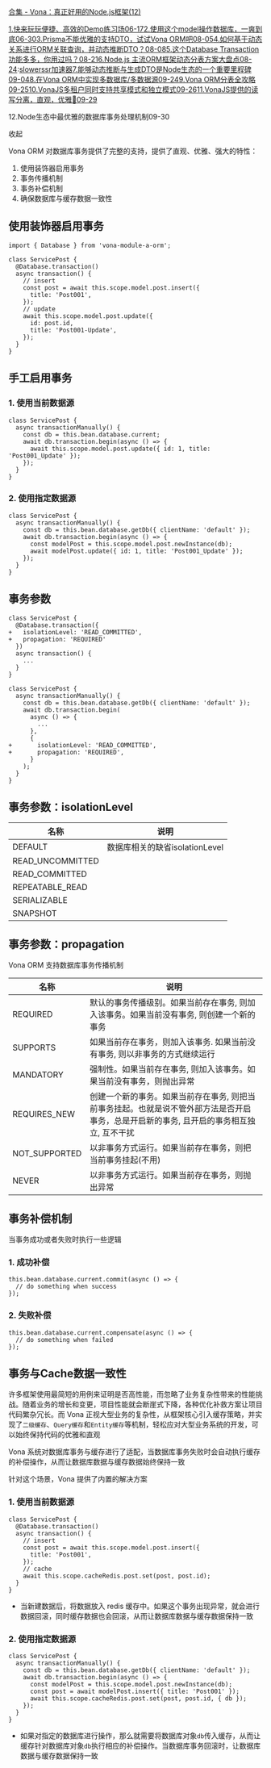 [合集 - Vona：真正好用的Node.js框架(12)](https://github.com)

[1.快来玩玩便捷、高效的Demo练习场06-17](https://github.com/zhennann/p/18932602)[2.使用这个model操作数据库，一爽到底06-30](https://github.com/zhennann/p/18958238)[3.Prisma不能优雅的支持DTO，试试Vona ORM吧08-05](https://github.com/zhennann/p/19023597)[4.如何基于动态关系进行ORM关联查询，并动态推断DTO？08-08](https://github.com/zhennann/p/19028145)[5.这个Database Transaction功能多多，你用过吗？08-21](https://github.com/zhennann/p/19050467)[6.Node.js 主流ORM框架动态分表方案大盘点08-24](https://github.com/zhennann/p/19055594):[slowerssr加速器](https://slowerss.com)[7.能够动态推断与生成DTO是Node生态的一个重要里程碑09-04](https://github.com/zhennann/p/19072969)[8.在Vona ORM中实现多数据库/多数据源09-24](https://github.com/zhennann/p/19108669)[9.Vona ORM分表全攻略09-25](https://github.com/zhennann/p/19111296)[10.VonaJS多租户同时支持共享模式和独立模式09-26](https://github.com/zhennann/p/19113145)[11.VonaJS提供的读写分离，直观，优雅🌼09-29](https://github.com/zhennann/p/19118176)

12.Node生态中最优雅的数据库事务处理机制09-30

收起

Vona ORM 对数据库事务提供了完整的支持，提供了直观、优雅、强大的特性：

1. 使用装饰器启用事务
2. 事务传播机制
3. 事务补偿机制
4. 确保数据库与缓存数据一致性

## 使用装饰器启用事务

```
import { Database } from 'vona-module-a-orm';

class ServicePost {
  @Database.transaction()
  async transaction() {
    // insert
    const post = await this.scope.model.post.insert({
      title: 'Post001',
    });
    // update
    await this.scope.model.post.update({
      id: post.id,
      title: 'Post001-Update',
    });
  }
}
```

## 手工启用事务

### 1. 使用当前数据源

```
class ServicePost {
  async transactionManually() {
    const db = this.bean.database.current;
    await db.transaction.begin(async () => {
      await this.scope.model.post.update({ id: 1, title: 'Post001_Update' });
    });
  }
}
```

### 2. 使用指定数据源

```
class ServicePost {
  async transactionManually() {
    const db = this.bean.database.getDb({ clientName: 'default' });
    await db.transaction.begin(async () => {
      const modelPost = this.scope.model.post.newInstance(db);
      await modelPost.update({ id: 1, title: 'Post001_Update' });
    });
  }
}
```

## 事务参数

```
class ServicePost {
  @Database.transaction({
+   isolationLevel: 'READ_COMMITTED',
+   propagation: 'REQUIRED'
  })
  async transaction() {
    ...
  }
}
```

```
class ServicePost {
  async transactionManually() {
    const db = this.bean.database.getDb({ clientName: 'default' });
    await db.transaction.begin(
      async () => {
        ...
      },
      {
+       isolationLevel: 'READ_COMMITTED',
+       propagation: 'REQUIRED',
      }
    );
  }
}
```

## 事务参数：isolationLevel

| 名称 | 说明 |
| --- | --- |
| DEFAULT | 数据库相关的缺省isolationLevel |
| READ\_UNCOMMITTED |  |
| READ\_COMMITTED |  |
| REPEATABLE\_READ |  |
| SERIALIZABLE |  |
| SNAPSHOT |  |

## 事务参数：propagation

Vona ORM 支持数据库事务传播机制

| 名称 | 说明 |
| --- | --- |
| REQUIRED | 默认的事务传播级别。如果当前存在事务, 则加入该事务。如果当前没有事务, 则创建一个新的事务 |
| SUPPORTS | 如果当前存在事务，则加入该事务. 如果当前没有事务, 则以非事务的方式继续运行 |
| MANDATORY | 强制性。如果当前存在事务, 则加入该事务。如果当前没有事务，则抛出异常 |
| REQUIRES\_NEW | 创建一个新的事务。如果当前存在事务, 则把当前事务挂起。也就是说不管外部方法是否开启事务，总是开启新的事务, 且开启的事务相互独立, 互不干扰 |
| NOT\_SUPPORTED | 以非事务方式运行。如果当前存在事务，则把当前事务挂起(不用) |
| NEVER | 以非事务方式运行。如果当前存在事务，则抛出异常 |

## 事务补偿机制

当事务成功或者失败时执行一些逻辑

### 1. 成功补偿

```
this.bean.database.current.commit(async () => {
  // do something when success
});
```

### 2. 失败补偿

```
this.bean.database.current.compensate(async () => {
  // do something when failed
});
```

## 事务与Cache数据一致性

许多框架使用最简短的用例来证明是否高性能，而忽略了业务复杂性带来的性能挑战。随着业务的增长和变更，项目性能就会断崖式下降，各种优化补救方案让项目代码繁杂冗长。而 Vona 正视大型业务的复杂性，从框架核心引入缓存策略，并实现了`二级缓存`、`Query缓存`和`Entity缓存`等机制，轻松应对大型业务系统的开发，可以始终保持代码的优雅和直观

Vona 系统对数据库事务与缓存进行了适配，当数据库事务失败时会自动执行缓存的补偿操作，从而让数据库数据与缓存数据始终保持一致

针对这个场景，Vona 提供了内置的解决方案

### 1. 使用当前数据源

```
class ServicePost {
  @Database.transaction()
  async transaction() {
    // insert
    const post = await this.scope.model.post.insert({
      title: 'Post001',
    });
    // cache
    await this.scope.cacheRedis.post.set(post, post.id);
  }
}
```

* 当新建数据后，将数据放入 redis 缓存中。如果这个事务出现异常，就会进行数据回滚，同时缓存数据也会回滚，从而让数据库数据与缓存数据保持一致

### 2. 使用指定数据源

```
class ServicePost {
  async transactionManually() {
    const db = this.bean.database.getDb({ clientName: 'default' });
    await db.transaction.begin(async () => {
      const modelPost = this.scope.model.post.newInstance(db);
      const post = await modelPost.insert({ title: 'Post001' });
      await this.scope.cacheRedis.post.set(post, post.id, { db });
    });
  }
}
```

* 如果对指定的数据库进行操作，那么就需要将数据库对象`db`传入缓存，从而让缓存针对数据库对象`db`执行相应的补偿操作。当数据库事务回滚时，让数据库数据与缓存数据保持一致
